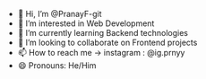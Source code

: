 - 👋 Hi, I’m @PranayF-git
- 👀 I’m interested in Web Development
- 🌱 I’m currently learning Backend technologies
- 💞️ I’m looking to collaborate on Frontend projects
- 📫 How to reach me -> instagram : @ig.prnyy
- 😄 Pronouns: He/Him

<!---
PranayF-git/PranayF-git is a ✨ special ✨ repository because its `README.md` (this file) appears on your GitHub profile.
You can click the Preview link to take a look at your changes.
--->
